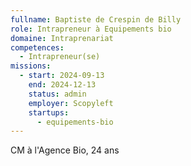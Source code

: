 ```yaml
---
fullname: Baptiste de Crespin de Billy
role: Intrapreneur à Equipements bio
domaine: Intraprenariat
competences:
  - Intrapreneur(se)
missions:
  - start: 2024-09-13
    end: 2024-12-13
    status: admin
    employer: Scopyleft
    startups:
      - equipements-bio
---
```

CM à l'Agence Bio, 24 ans